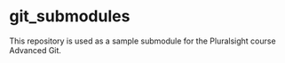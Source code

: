 # git_submodules
This repository is used as a sample submodule for the Pluralsight course Advanced Git.
